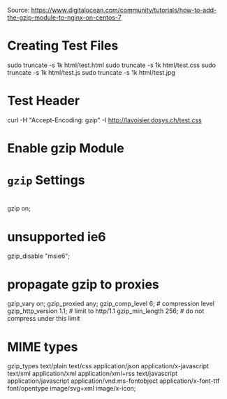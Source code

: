 Source: https://www.digitalocean.com/community/tutorials/how-to-add-the-gzip-module-to-nginx-on-centos-7

# Creating Test Files
sudo truncate -s 1k html/test.html
sudo truncate -s 1k html/test.css
sudo truncate -s 1k html/test.js
sudo truncate -s 1k html/test.jpg

# Test Header
curl -H "Accept-Encoding: gzip" -I http://lavoisier.dosys.ch/test.css

# Enable gzip Module

##
# `gzip` Settings
#
#
gzip on;
# unsupported ie6
gzip_disable "msie6";

# propagate gzip to proxies
gzip_vary on;
gzip_proxied any;
gzip_comp_level 6;          # compression level
gzip_http_version 1.1;      # limit to http/1.1
gzip_min_length 256;        # do not compress under this limit
# MIME types
gzip_types text/plain text/css application/json application/x-javascript text/xml application/xml application/xml+rss text/javascript application/javascript application/vnd.ms-fontobject application/x-font-ttf font/opentype image/svg+xml image/x-icon;
